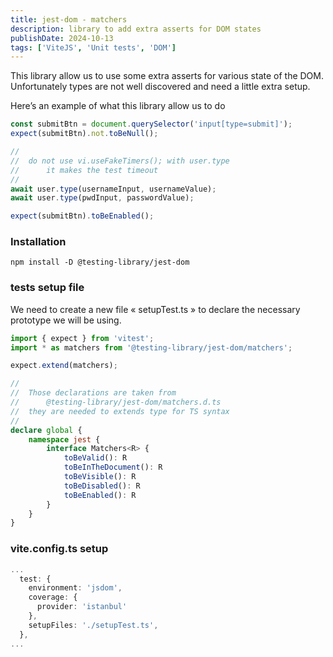 ```yaml
---
title: jest-dom - matchers
description: library to add extra asserts for DOM states
publishDate: 2024-10-13
tags: ['ViteJS', 'Unit tests', 'DOM']
---
```


This library allow us to use some extra asserts for various state of the DOM. Unfortunately types are not well discovered and need a little extra setup.

Here’s an example of what this library allow us to do

```TypeScript
const submitBtn = document.querySelector('input[type=submit]');
expect(submitBtn).not.toBeNull();

//
//  do not use vi.useFakeTimers(); with user.type
//      it makes the test timeout
//
await user.type(usernameInput, usernameValue);
await user.type(pwdInput, passwordValue);

expect(submitBtn).toBeEnabled();
```

### Installation

```
npm install -D @testing-library/jest-dom
```

### tests setup file

We need to create a new file « setupTest.ts » to declare the necessary prototype we will be using.

```TypeScript
import { expect } from 'vitest';
import * as matchers from '@testing-library/jest-dom/matchers';

expect.extend(matchers);

//
//  Those declarations are taken from
//      @testing-library/jest-dom/matchers.d.ts
//  they are needed to extends type for TS syntax
//
declare global {
    namespace jest {
        interface Matchers<R> {
            toBeValid(): R
            toBeInTheDocument(): R
            toBeVisible(): R
            toBeDisabled(): R
            toBeEnabled(): R
        }
    }
}
```

### vite.config.ts setup

```TypeScript
...
  test: {
    environment: 'jsdom',
    coverage: {
      provider: 'istanbul'
    },
    setupFiles: './setupTest.ts',
  },
...
```
